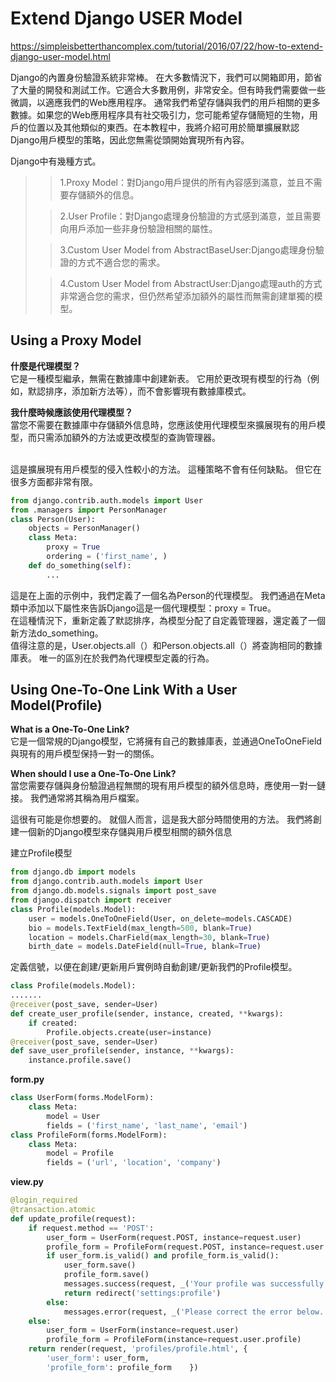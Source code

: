 # Extend Django USER Model


<href>https://simpleisbetterthancomplex.com/tutorial/2016/07/22/how-to-extend-django-user-model.html<href>

Django的內置身份驗證系統非常棒。 在大多數情況下，我們可以開箱即用，節省了大量的開發和測試工作。它適合大多數用例，非常安全。但有時我們需要做一些微調，以適應我們的Web應用程序。
通常我們希望存儲與我們的用戶相關的更多數據。如果您的Web應用程序具有社交吸引力，您可能希望存儲簡短的生物，用戶的位置以及其他類似的東西。在本教程中，我將介紹可用於簡單擴展默認Django用戶模型的策略，因此您無需從頭開始實現所有內容。<br>



Django中有幾種方式。
>
> > 1.Proxy Model：對Django用戶提供的所有內容感到滿意，並且不需要存儲額外的信息。
>
> > 2.User Profile：對Django處理身份驗證的方式感到滿意，並且需要向用戶添加一些非身份驗證相關的屬性。
>
> > 3.Custom User Model from AbstractBaseUser:Django處理身份驗證的方式不適合您的需求。
>
> > 4.Custom User Model from AbstractUser:Django處理auth的方式非常適合您的需求，但仍然希望添加額外的屬性而無需創建單獨的模型。
    
## Using a Proxy Model
**什麼是代理模型？**<br>
它是一種模型繼承，無需在數據庫中創建新表。 它用於更改現有模型的行為（例如，默認排序，添加新方法等），而不會影響現有數據庫模式。<br>

**我什麼時候應該使用代理模型？**<br>
當您不需要在數據庫中存儲額外信息時，您應該使用代理模型來擴展現有的用戶模型，而只需添加額外的方法或更改模型的查詢管理器。<br><br>

這是擴展現有用戶模型的侵入性較小的方法。 這種策略不會有任何缺點。 但它在很多方面都非常有限。<br>


```python
from django.contrib.auth.models import User
from .managers import PersonManager
class Person(User):
    objects = PersonManager()
    class Meta:
        proxy = True
        ordering = ('first_name', )
    def do_something(self):
        ...
```
這是在上面的示例中，我們定義了一個名為Person的代理模型。 我們通過在Meta類中添加以下屬性來告訴Django這是一個代理模型：proxy = True。<br>
在這種情況下，重新定義了默認排序，為模型分配了自定義管理器，還定義了一個新方法do_something。<br>
值得注意的是，User.objects.all（）和Person.objects.all（）將查詢相同的數據庫表。 唯一的區別在於我們為代理模型定義的行為。<br>


## Using One-To-One Link With a User Model(Profile)

**What is a One-To-One Link?**<br>
它是一個常規的Django模型，它將擁有自己的數據庫表，並通過OneToOneField與現有的用戶模型保持一對一的關係。<br>

**When should I use a One-To-One Link?**<br>
當您需要存儲與身份驗證過程無關的現有用戶模型的額外信息時，應使用一對一鏈接。 我們通常將其稱為用戶檔案。<br>

這很有可能是你想要的。 就個人而言，這是我大部分時間使用的方法。 我們將創建一個新的Django模型來存儲與用戶模型相關的額外信息<br>

建立Profile模型<br>

```python
from django.db import models
from django.contrib.auth.models import User
from django.db.models.signals import post_save
from django.dispatch import receiver
class Profile(models.Model):
    user = models.OneToOneField(User, on_delete=models.CASCADE)
    bio = models.TextField(max_length=500, blank=True)
    location = models.CharField(max_length=30, blank=True)
    birth_date = models.DateField(null=True, blank=True)  
```

定義信號，以便在創建/更新用戶實例時自動創建/更新我們的Profile模型。
```python
class Profile(models.Model):
.......
@receiver(post_save, sender=User)
def create_user_profile(sender, instance, created, **kwargs):
    if created:
        Profile.objects.create(user=instance)
@receiver(post_save, sender=User)
def save_user_profile(sender, instance, **kwargs):
    instance.profile.save() 
```
**form.py**

```python
class UserForm(forms.ModelForm):
    class Meta:
        model = User
        fields = ('first_name', 'last_name', 'email')
class ProfileForm(forms.ModelForm):
    class Meta:
        model = Profile
        fields = ('url', 'location', 'company')
```

**view.py**

```python
@login_required
@transaction.atomic
def update_profile(request):
    if request.method == 'POST':
        user_form = UserForm(request.POST, instance=request.user)
        profile_form = ProfileForm(request.POST, instance=request.user.profile)
        if user_form.is_valid() and profile_form.is_valid():
            user_form.save()
            profile_form.save()
            messages.success(request, _('Your profile was successfully updated!'))
            return redirect('settings:profile')
        else:
            messages.error(request, _('Please correct the error below.'))
    else:
        user_form = UserForm(instance=request.user)
        profile_form = ProfileForm(instance=request.user.profile)
    return render(request, 'profiles/profile.html', {
        'user_form': user_form,
        'profile_form': profile_form    })
```





